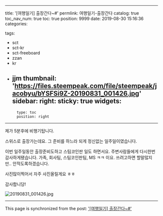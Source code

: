 
---
title: '[여행일기] 출장간다~#'
permlink: 여행일기-출장간다
catalog: true
toc_nav_num: true
toc: true
position: 9999
date: 2019-08-30 15:16:36
categories:

tags:
- sct
- sct-kr
- sct-freeboard
- zzan
- kr
- jjm
thumbnail: 'https://files.steempeak.com/file/steempeak/jacobyu/bYSFSi9Z-20190831_001426.jpg'
sidebar:
    right:
        sticky: true
widgets:
    -
        type: toc
        position: right
---


제가 5분후에 비행기탑니다.

스위스로 출장가는데요. 그 준비를 하느라 되게 정신없는 일주일이였습니다.

이번 일주일동안 출장준비도하고 스팀코인판 일도 하면서요. 주변사람들에게 다시한번 감사하게됐습니다.
가족, 회사팀, 스팀코인판팀, MS ㅋㅋ 이요.
쓰려고하면 할말많지만.. 안적도록하겠습니다. 

사진많이찍어서 자주 사진올릴게요 ㅎㅎ

감사합니당!

![20190831_001426.jpg](https://files.steempeak.com/file/steempeak/jacobyu/bYSFSi9Z-20190831_001426.jpg)



- - -

This page is synchronized from the post: ['[여행일기] 출장간다~#'](https://steempeak.com/@jacobyu/4f5vvj)
